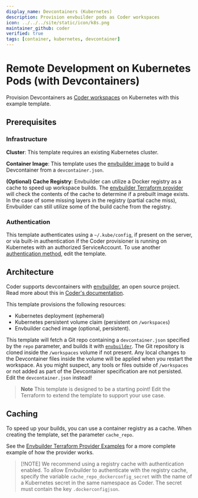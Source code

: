 ```yaml
---
display_name: Devcontainers (Kubernetes)
description: Provision envbuilder pods as Coder workspaces
icon: ../../../site/static/icon/k8s.png
maintainer_github: coder
verified: true
tags: [container, kubernetes, devcontainer]
---
```


# Remote Development on Kubernetes Pods (with Devcontainers)

Provision Devcontainers as [Coder workspaces](https://coder.com/docs/workspaces) on Kubernetes with this example template.

## Prerequisites

### Infrastructure

**Cluster**: This template requires an existing Kubernetes cluster.

**Container Image**: This template uses the [envbuilder image](https://github.com/coder/envbuilder) to build a Devcontainer from a `devcontainer.json`.

**(Optional) Cache Registry**: Envbuilder can utilize a Docker registry as a cache to speed up workspace builds. The [envbuilder Terraform provider](https://github.com/coder/terraform-provider-envbuilder) will check the contents of the cache to determine if a prebuilt image exists. In the case of some missing layers in the registry (partial cache miss), Envbuilder can still utilize some of the build cache from the registry.

### Authentication

This template authenticates using a `~/.kube/config`, if present on the server, or via built-in authentication if the Coder provisioner is running on Kubernetes with an authorized ServiceAccount. To use another [authentication method](https://registry.terraform.io/providers/hashicorp/kubernetes/latest/docs#authentication), edit the template.

## Architecture

Coder supports devcontainers with [envbuilder](https://github.com/coder/envbuilder), an open source project. Read more about this in [Coder's documentation](https://coder.com/docs/templates/dev-containers).

This template provisions the following resources:

- Kubernetes deployment (ephemeral)
- Kubernetes persistent volume claim (persistent on `/workspaces`)
- Envbuilder cached image (optional, persistent).

This template will fetch a Git repo containing a `devcontainer.json` specified by the `repo` parameter, and builds it
with [`envbuilder`](https://github.com/coder/envbuilder).
The Git repository is cloned inside the `/workspaces` volume if not present.
Any local changes to the Devcontainer files inside the volume will be applied when you restart the workspace.
As you might suspect, any tools or files outside of `/workspaces` or not added as part of the Devcontainer specification are not persisted.
Edit the `devcontainer.json` instead!

> **Note**
> This template is designed to be a starting point! Edit the Terraform to extend the template to support your use case.

## Caching

To speed up your builds, you can use a container registry as a cache.
When creating the template, set the parameter `cache_repo`.

See the [Envbuilder Terraform Provider Examples](https://github.com/coder/terraform-provider-envbuilder/blob/main/examples/resources/envbuilder_cached_image/envbuilder_cached_image_resource.tf/) for a more complete example of how the provider works.

> [!NOTE] We recommend using a registry cache with authentication enabled.
> To allow Envbuilder to authenticate with the registry cache, specify the variable `cache_repo_dockerconfig_secret`
> with the name of a Kubernetes secret in the same namespace as Coder. The secret must contain the key `.dockerconfigjson`.